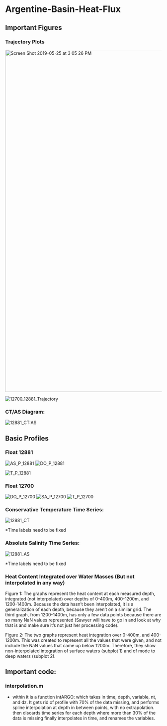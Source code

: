 # Argentine-Basin-Heat-Flux

## Important Figures 

### Trajectory Plots

<img width="1098" alt="Screen Shot 2019-05-25 at 3 05 26 PM" src="https://user-images.githubusercontent.com/40899724/58375032-e927bf80-7efe-11e9-8651-2e0e10127872.png"> 

![12700_12881_Trajectory](https://user-images.githubusercontent.com/40899724/58374979-c648db80-7efd-11e9-826a-f7d5eba15c41.jpg)

### CT/AS Diagram:
![12881_CT:AS](https://user-images.githubusercontent.com/40899724/57988505-407fe880-7a44-11e9-8f6c-587413044116.jpg)

## Basic Profiles

### Float 12881
![AS_P_12881](https://user-images.githubusercontent.com/40899724/58385940-2cd90280-7fad-11e9-8f2e-a7039172ef11.jpg)
![DO_P_12881](https://user-images.githubusercontent.com/40899724/58385941-2d719900-7fad-11e9-83ec-6559d094071c.jpg)

![T_P_12881](https://user-images.githubusercontent.com/40899724/58385945-32364d00-7fad-11e9-9a5f-d2f017eafdaf.jpg)

### Float 12700
![DO_P_12700](https://user-images.githubusercontent.com/40899724/58385947-38c4c480-7fad-11e9-825c-6fec3cbe4f3d.jpg)
![SA_P_12700](https://user-images.githubusercontent.com/40899724/58385948-38c4c480-7fad-11e9-82f5-66f1142a05d7.jpg)
![T_P_12700](https://user-images.githubusercontent.com/40899724/58385949-38c4c480-7fad-11e9-8890-380be65c2526.jpg)

### Conservative Temperature Time Series:
![12881_CT](https://user-images.githubusercontent.com/40899724/57988518-4ece0480-7a44-11e9-90c0-08b048ccedbe.jpg)

*Time labels need to be fixed

### Absolute Salinity Time Series:
![12881_AS](https://user-images.githubusercontent.com/40899724/57988522-57263f80-7a44-11e9-84c7-892e5d92840d.jpg)

*Time labels need to be fixed


### Heat Content Integrated over Water Masses (But not interpolated in any way)
Figure 1: The graphs represent the heat content at each measured depth, integrated (not interpolated) over depths of 0-400m, 400-1200m, and 1200-1400m. Because the data hasn’t been interpolated, it is a generalization of each depth, because they aren’t on a similar grid. The third graph, from 1200-1400m, has only a few data points because there are so many NaN values represented (Sawyer will have to go in and look at why that is and make sure it’s not just her processing code). 


Figure 2: The two graphs represent heat integration over 0-400m, and 400-1200m. This was created to represent all the values that were given, and not include the NaN values that came up below 1200m. Therefore, they show non-interpolated integration of surface waters (subplot 1) and of mode to deep waters (subplot 2). 

## Important code: 
### interpolation.m 
* within it is a function intARGO:
    which takes in time, depth, variable, nt, and dz.  It gets rid of profile with 70% of the data missing, and performs         spline interpolation at depth in between points, with no extrapolation. 
    then discards time series for each depth where more than 30% of the data is missing
    finally interpolates in time, and renames the variables.
